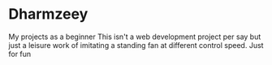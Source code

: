 # Dharmzeey
 My projects as a beginner
This isn't a web development project per say but just a leisure work of imitating a standing fan at different control speed.
Just for fun
